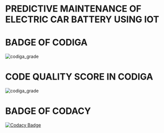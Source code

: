 # PREDICTIVE MAINTENANCE OF ELECTRIC CAR BATTERY USING IOT
# BADGE OF CODIGA
   ![codiga_grade](https://api.codiga.io/project/31646/status/svg)
# CODE QUALITY SCORE IN CODIGA
   ![codiga_grade](https://api.codiga.io/project/31646/score/svg)
# BADGE OF CODACY
   [![Codacy Badge](https://app.codacy.com/project/badge/Grade/6ce568e37e2a470f80cd7f4e1a32c962)](https://www.codacy.com/gh/DivyaPrabhaShan/M2_EMBEDDED-SYSTEM/dashboard?utm_source=github.com&amp;utm_medium=referral&amp;utm_content=DivyaPrabhaShan/M2_EMBEDDED-SYSTEM&amp;utm_campaign=Badge_Grade)
